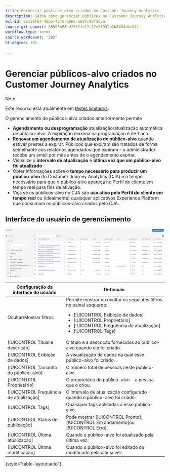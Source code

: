 ```yaml
---
title: Gerenciar públicos-alvo criados no Customer Journey Analytics
description: Saiba como gerenciar públicos no Customer Journey Analytics
exl-id: 0cc50f64-40b5-4245-a9bb-a60fc90f507a
source-git-commit: 86998458bd79f1fc17c17e58932b2b8434abf041
workflow-type: tm+mt
source-wordcount: '282'
ht-degree: 10%

---
```


# Gerenciar públicos-alvo criados no Customer Journey Analytics

>[!NOTE]
>
>Este recurso está atualmente em [testes limitados](/help/release-notes/releases.md).

O gerenciamento de públicos-alvo criados anteriormente permite

* **Agendamento ou desprogramação** atualização/atualização automática de público-alvo. A expiração máxima na programação é de 1 ano.
* **Renovar um agendamento de atualização de público-alvo** quando estiver prestes a expirar. Públicos que expiram são tratados de forma semelhante aos relatórios agendados que expiram - o administrador recebe um email por mês antes de o agendamento expirar.
* Visualize o **intervalo de atualização** e **última vez que um público-alvo foi atualizado**
* Obter informações sobre o **tempo necessário para produzir um público-alvo** do Customer Journey Analytics (CJA) e o tempo necessário para que o público-alvo apareça no Perfil do cliente em tempo real para fins de ativação.
* Veja se os públicos-alvo no CJA são **uso ativo pelo Perfil do cliente em tempo real** ou (idealmente) quaisquer aplicativos Experience Platform que consumam os públicos-alvo criados pelo CJA.

## Interface do usuário de gerenciamento

![](assets/manage.png)

| Configuração da interface do usuário | Definição |
| --- | --- |
| Ocultar/Mostrar filtros | Permite mostrar ou ocultar os seguintes filtros no painel esquerdo: <ul><li>[!UICONTROL Exibição de dados]</li><li>[!UICONTROL Proprietário]</li><li>[!UICONTROL Frequência de atualização]</li><li>[!UICONTROL Tags]</li></ul> |
| [!UICONTROL Título e descrição] | O título e a descrição fornecidos ao público-alvo quando ele foi criado. |
| [!UICONTROL Exibição de dados] | A visualização de dados na qual esse público-alvo foi criado. |
| [!UICONTROL Tamanho do público-alvo] | O número total de pessoas neste público-alvo. |
| [!UICONTROL Proprietário] | O proprietário do público-alvo - a pessoa que o criou. |
| [!UICONTROL Frequência de atualização] | O intervalo de atualização configurado quando o público-alvo foi criado. |
| [!UICONTROL Tags] | Quaisquer tags aplicadas a esse público-alvo. |
| [!UICONTROL Status de publicação] | Pode mostrar [!UICONTROL Pronto], [!UICONTROL Em andamento]ou [!UICONTROL Erro]. |
| [!UICONTROL  Última atualização] | Quando o público-alvo foi atualizado pela última vez. |
| [!UICONTROL Última modificação] | Quando o público-alvo foi editado ou modificado pela última vez. |

{style=&quot;table-layout:auto&quot;}
